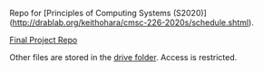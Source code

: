 

Repo for [Principles of Computing Systems (S2020)] (http://drablab.org/keithohara/cmsc-226-2020s/schedule.shtml).

[Final Project Repo](https://github.com/Hazarre/Multi-player-Battleship)

Other files are stored in the [drive folder](https://drive.google.com/drive/folders/0B1mynmRWn3rGfmYwTzBDUWVLTU1EVE1VVTdPUkU1MHIwT2lEZWlIcVpBV2JkVkZJRDFPVTA?usp=sharing). Access is restricted. 